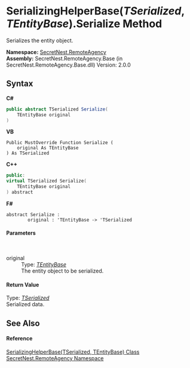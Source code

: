 # SerializingHelperBase(*TSerialized*, *TEntityBase*).Serialize Method 
 

Serializes the entity object.

**Namespace:**&nbsp;<a href="N_SecretNest_RemoteAgency">SecretNest.RemoteAgency</a><br />**Assembly:**&nbsp;SecretNest.RemoteAgency.Base (in SecretNest.RemoteAgency.Base.dll) Version: 2.0.0

## Syntax

**C#**<br />
``` C#
public abstract TSerialized Serialize(
	TEntityBase original
)
```

**VB**<br />
``` VB
Public MustOverride Function Serialize ( 
	original As TEntityBase
) As TSerialized
```

**C++**<br />
``` C++
public:
virtual TSerialized Serialize(
	TEntityBase original
) abstract
```

**F#**<br />
``` F#
abstract Serialize : 
        original : 'TEntityBase -> 'TSerialized 

```


#### Parameters
&nbsp;<dl><dt>original</dt><dd>Type: <a href="T_SecretNest_RemoteAgency_SerializingHelperBase_2">*TEntityBase*</a><br />The entity object to be serialized.</dd></dl>

#### Return Value
Type: <a href="T_SecretNest_RemoteAgency_SerializingHelperBase_2">*TSerialized*</a><br />Serialized data.

## See Also


#### Reference
<a href="T_SecretNest_RemoteAgency_SerializingHelperBase_2">SerializingHelperBase(TSerialized, TEntityBase) Class</a><br /><a href="N_SecretNest_RemoteAgency">SecretNest.RemoteAgency Namespace</a><br />